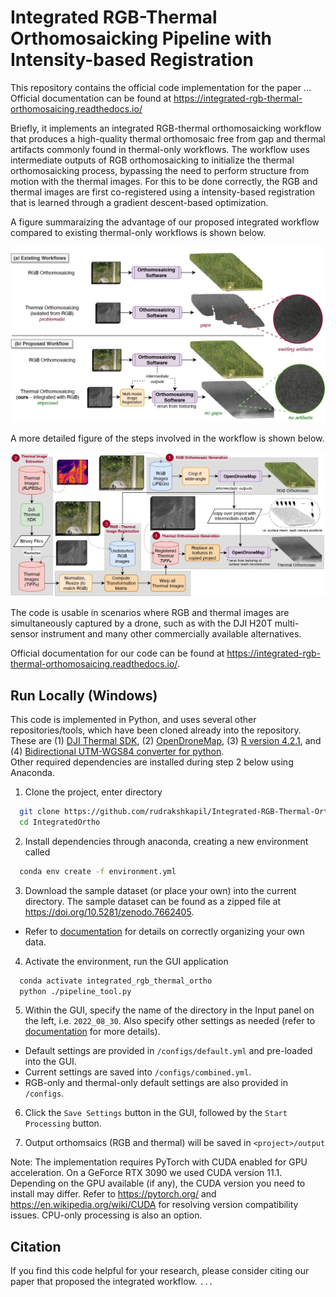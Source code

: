 Integrated RGB-Thermal Orthomosaicking Pipeline with Intensity-based Registration 
=======================================

This repository contains the official code implementation for the paper ...
Official documentation can be found at https://integrated-rgb-thermal-orthomosaicing.readthedocs.io/

Briefly, it implements an integrated RGB-thermal orthomosaicking workflow that produces a high-quality thermal orthomosaic free from gap and thermal artifacts commonly found in thermal-only workflows. 
The workflow uses intermediate outputs of RGB orthomosaicking to initialize the thermal orthomosaicking process, bypassing the need to perform structure from motion with the thermal images.
For this to be done correctly, the RGB and thermal images are first co-registered using a intensity-based registration that is learned through a gradient descent-based optimization.

A figure summaraizing the advantage of our proposed integrated workflow compared to existing thermal-only workflows is shown below.  

![Summary of integrated workflow showing advantages over thermal-only workflows, specifically the lack of gaps and swirling artifacts](images/challenge.jpg?raw=true)

A more detailed figure of the steps involved in the workflow is shown below. 

![Summary of integrated workflow showing advantages over thermal-only workflows, specifically the lack of gaps and swirling artifacts](/images/pipeline.jpg?raw=true)


The code is usable in scenarios where RGB and thermal images are simultaneously captured by a drone, such as with the DJI H20T multi-sensor instrument and many other commercially available alternatives. 


Official documentation for our code can be found at https://integrated-rgb-thermal-orthomosaicing.readthedocs.io/.




## Run Locally (Windows) 
This code is implemented in Python, and uses several other repositories/tools, which have been cloned already into the repository. These are (1) [DJI Thermal SDK](https://www.dji.com/ca/downloads/softwares/dji-thermal-sdk), (2) [OpenDroneMap](https://opendronemap.org/), (3) [R version 4.2.1](https://www.r-project.org/), and (4) [Bidirectional UTM-WGS84 converter for python](https://github.com/Turbo87/utm).  
Other required dependencies are installed during step 2 below using Anaconda. 

1. Clone the project, enter directory  

~~~bash  
  git clone https://github.com/rudrakshkapil/Integrated-RGB-Thermal-Orthomosaicing.git IntegratedOrtho
  cd IntegratedOrtho
~~~

2. Install dependencies through anaconda, creating a new environment called 
~~~bash  
  conda env create -f environment.yml
~~~

3. Download the sample dataset (or place your own) into the current directory. The sample dataset can be found as a zipped file at https://doi.org/10.5281/zenodo.7662405.
  - Refer to [documentation](https://integrated-rgb-thermal-orthomosaicing.readthedocs.io/) for details on correctly organizing your own data.

4. Activate the environment, run the GUI application
~~~bash
  conda activate integrated_rgb_thermal_ortho
  python ./pipeline_tool.py
~~~

5. Within the GUI, specify the name of the directory in the Input panel on the left, i.e. `2022_08_30`. Also specify other settings as needed (refer to [documentation](https://integrated-rgb-thermal-orthomosaicing.readthedocs.io/) for more details).
  - Default settings are provided in `/configs/default.yml` and pre-loaded into the GUI.
  - Current settings are saved into `/configs/combined.yml`.
  - RGB-only and thermal-only default settings are also provided in `/configs`. 

6. Click the `Save Settings` button in the GUI, followed by the `Start Processing` button. 

7. Output orthomsaics (RGB and thermal) will be saved in `<project>/output`


Note:
The implementation requires PyTorch with CUDA enabled for GPU acceleration. 
On a GeForce RTX 3090 we used CUDA version 11.1.
Depending on the GPU available (if any), the CUDA version you need to install may differ. 
Refer to https://pytorch.org/ and https://en.wikipedia.org/wiki/CUDA for resolving version compatibility issues. 
CPU-only processing is also an option.


## Citation
If you find this code helpful for your research, please consider citing our paper that proposed the integrated workflow.
`
...
`
